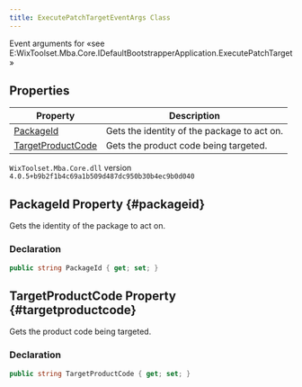 ```yaml
---
title: ExecutePatchTargetEventArgs Class
---
```

Event arguments for «see E:WixToolset.Mba.Core.IDefaultBootstrapperApplication.ExecutePatchTarget»
## Properties
| Property | Description |
| ------ | ----------- |
| [PackageId](#packageid) | Gets the identity of the package to act on. |
| [TargetProductCode](#targetproductcode) | Gets the product code being targeted. |
`WixToolset.Mba.Core.dll` version `4.0.5+b9b2f1b4c69a1b509d487dc950b30b4ec9b0d040`
## PackageId Property {#packageid}
Gets the identity of the package to act on.
### Declaration
```cs
public string PackageId { get; set; }
```
## TargetProductCode Property {#targetproductcode}
Gets the product code being targeted.
### Declaration
```cs
public string TargetProductCode { get; set; }
```
